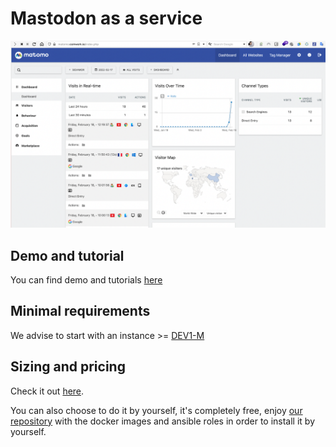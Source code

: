 # Mastodon as a service



![mastodon](./img/matomo.png)

## Demo and tutorial

You can find demo and tutorials [here](./tutorials/mastodon.md)

## Minimal requirements

We advise to start with an instance >= [DEV1-M](./sizing_pricing.md)

## Sizing and pricing

Check it out [here](./sizing_pricing.md).

You can also choose to do it by yourself, it's completely free, enjoy [our repository](https://gitlab.comwork.io/oss/ansible-iac/mastodon) with the docker images and ansible roles in order to install it by yourself.

